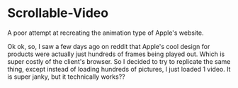 # Scrollable-Video
A poor attempt at recreating the animation type of Apple's website.

Ok ok, so, I saw a few days ago on reddit that Apple's cool design for products were actually just hundreds of frames being played out. Which is super costly of the client's browser. So I decided to try to replicate the same thing, except instead of loading hundreds of pictures, I just loaded 1 video. It is super janky, but it technically works??
